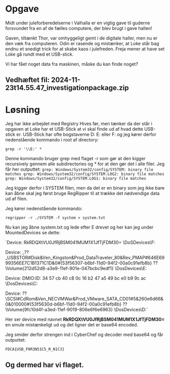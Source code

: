 # Opgave


Midt under juleforberedelserne i Valhalla er en vigtig gave til guderne forsvundet fra en af de fælles computere, der blev brugt i gave hallen!

Gaven, tiltænkt Thor, var omhyggeligt gemt i de digitale haller, men nu er den væk fra computeren. Odin er rasende og mistænker, at Loke står bag endnu et snedigt trick for at skabe kaos i julefreden.
Freja mener at have set Loke gå rundt med et USB-stick.

Vi har fået noget data fra maskinen, måske du kan finde noget?

Vedhæftet fil: 2024-11-23t14.55.47_investigationpackage.zip
---

# Løsning

Jeg har ikke arbejdet med Registry Hives før, men tænker da der står i opgaven at Loke har et USB-Stick at vi skal finde ud af hvad dette USB-stick er.
USB-Stick har ofte bogstaverne D: E: eller F: og jeg kører derfor nedenstående kommando i root af directory:

`grep -r '\\E:' *`

Denne kommando bruger grep med flaget -r som gør at den kigger recursively gennem alle subdirectories og * for at den gør det i alle filer. Jeg får her outputtet:
`grep: Windows/System32/config/SYSTEM: binary file matches
grep: Windows/System32/config/SYSTEM.LOG2: binary file matches
grep: Windows/System32/config/SYSTEM.LOG1: binary file matches
`

Jeg kigger derfor i SYSTEM filen, men da det er en binary som jeg ikke bare kan åbne skal jeg først bruge RegRipper til at trække det nødvendige data ud af filen.

Jeg kører nedenstående kommando:

`regripper -r ./SYSTEM -f system > system.txt`

Nu kan jeg åbne system.txt og lede efter E drevet og her kan jeg under MountedDevices se dette:

`Device: RkRDQXtVU0JfRjBSM041MUM1X1JfTjFDM30=
  \DoSDevices\F:

Device: _??_USBSTOR#Disk&Ven_Kingston&Prod_DataTraveler_80&Rev_PMAP#646E6999356EE7C1B1371C1D&0#{53f56307-b6bf-11d0-94f2-00a0c91efb8b}
  \??\Volume{212d52d8-a3e9-11ef-901e-047bcbc9edf1}
  \DosDevices\E:

Device: DMIO:ID: 34 57 cb 40 c8 0c 16 b2 47 a5 49 bc e0 b9 9c ac
  \DosDevices\C:

Device: \??\SCSI#CdRom&Ven_NECVMWar&Prod_VMware_SATA_CD01#5&260e6d66&0&010000#{53f5630d-b6bf-11d0-94f2-00a0c91efb8b}
  \??\Volume{9fc10d4f-a3ed-11ef-9019-806e6f6e6963}
  \DosDevices\D:`

Her ser device med navnet **RkRDQXtVU0JfRjBSM041MUM1X1JfTjFDM30=** en smule mistænkeligt ud og det ligner det er base64 encoded.

Jeg smider derfor strengen ind i CyberChef og decoder med base64 og får outputtet:

`FDCA{USB_F0R3N51C5_R_N1C3}`

Og dermed har vi flaget.
---

